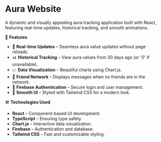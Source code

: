 # Aura Website
A dynamic and visually appealing aura tracking application built with React, featuring real-time updates, historical tracking, and smooth animations.

🚀 **Features**
- 🔄 **Real-time Updates** – Seamless aura value updates without page reloads.
- 📊 **Historical Tracking** – View aura values from 30 days ago (or '0' if unavailable).
- 📈 **Data Visualization** – Beautiful charts using Chart.js.
- 👥 **Friend Network** – Displays messages when no friends are in the network.
- 🔐 **Firebase Authentication** – Secure login and user management.
- 🎨 **Smooth UI** – Styled with Tailwind CSS for a modern look.

🛠️ **Technologies Used**
- **React** – Component-based UI development.
- **TypeScript** – Ensuring type safety.
- **Chart.js** – Interactive data visualization.
- **Firebase** – Authentication and database.
- **Tailwind CSS** – Fast and customizable styling.
